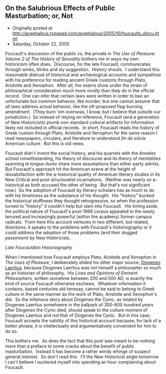 ## On the Salubrious Effects of Public Masturbation; or, Not

 * Originally posted at http://acephalous.typepad.com/acephalous/2005/10/foucaults_discu.html
 * Saturday, October 22, 2005



Foucault's discussion of the public vs. the private in _The Use of Pleasure: Volume 2 of The History of Sexuality_ bothers me in ways my own historicism often does.  Discourse, for the late Foucault, communicates through winks, blinks and sly suggestion.  History shouts.  I understand this reasonable distrust of historical and archeological accounts and sympathize with his preference for reading ancient Greek customs through Plato, Aristotle and Xenophon.  After all, the seams show under the strain of philosophical consideration much more vividly than they do in the official record.  One can infer that certain laws were written in order to ban an unfortunate but common behavior, like murder; but one cannot assume that _all_ laws address actual behavior, like the oft-proposed flag-burning amendment.  (They burn 'em overseas, I know, but I believe that outside our jurisdiction.)  So instead of relying on inference, Foucault (and a generation of New Historicists) plumb non-standard cultural artifacts for information likely not included in official records.  In short, Foucault reads the history of Greek custom through Plato, Aristotle and Xenophon for the same reason I read newspapers, circulars, and literature to understand _fin de siècle_ American culture.  But this is old news. 

Foucault didn't invent the social history, and his quarrels with the _Annales_ school notwithstanding, his theory of discourse and its theory of _mentalities_ spanning _la longue durée_ share more assumptions than either party admits.  But Foucault's approach hit the American scene at the height of dissatisfaction with the a-historical quality of American literary studies in its New Critical and post-structuralist incarnations.  (Neither was nearly so a-historical as both accused the other of being.  But that's not significant now.)  So the adoption of Foucault by literary scholars has as much to do with his timeliness as the substance of his thought.  His "history" bucked the historical stuffiness they thought retrogressive, so when the profession turned to "history" it couldn't help but slam into Foucault.  His timing aside, the political nature of Foucault's post-1968 corpus appealed to the newly tenured and increasingly powerful (within the academy) former campus radicals.  From here this account ventures in two different, but related, directions: it speaks to the problems with Foucault's historiography or it could address the adoption of those problems (and their dogged pessimism) by New Historicists.  

_Late Foucauldian Historiography_

When I mentioned how Foucault employs Plato, Aristotle and Xenophon in _The Uses of Pleasure_, I deliberately elided his other major source, [Diogenes Laertius](http://en.wikipedia.org/wiki/Diogenes\_Laertius), because Diogenes Laertius was not himself a philosopher so much as an historian of philosophy.  His _Lives and Opinions of Eminent Philosophers_, written sometime between 200 and 500 AD, is exactly the kind of source Foucault otherwise eschews.  Whatever information it contains, based centuries old heresay, cannot be said to belong to Greek culture in the same manner as the work of Plato, Aristotle and Xenophon's did.  So the infamous story about Diogenes the Cynic, as related by Diogenes Laertius somehwere in the ballpark of 300-600 hundred years after Diogenes the Cynic died, should speak to the culture moment of Diogenes Laertius and not that of Diogenes the Cynic.  But in this case, Foucault accepts the validity of this historical account because, for lack of a better phrase, it is intellectually and argumentatively convenient for him to do so.  

This bothers me.  As does the fact that this post was meant to be nothing more than a preface to some cracks about the benefit of public masturbation.  Instead it has become a rather windy whinge of suspect general interest.  So don't read this.  I'll the New Historicist angle tomorrow.  I can't believe I suckered myself into spending an hour complaining about Foucault.    

		
